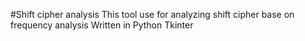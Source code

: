 #Shift cipher analysis
This tool use for analyzing shift cipher base on frequency analysis
Written in Python Tkinter
